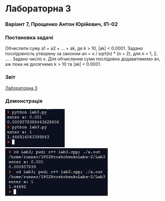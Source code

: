 # Лабораторна 3
### Варіант 7, Прощенко Антон Юрійович, ІП-02

### Постановка задачі
Обчислити суму а1 + а2 + ... + аk, де k > 10, |ak| < 0.0001. Задано послідовність утворену за законом an = x / sqrt(n) * (n + 2), для n = 1, 2, ... .
Задано число x. Для обчислення суми послідовно додаватимемо an, аж поки не досягнемо k > 10 та |ak| < 0.0001.

### Звіт
[Лабораторна 3](https://github.com/DanielJorn/IP_02_Proshchenko_Labs/blob/main/reports/03-sum-calculation.docx?raw=true)

### Демонстрація
![python example](https://github.com/DanielJorn/IP_02_Proshchenko_Labs/blob/main/examples-of-code-execution/03-pythonExample.png)
![cpp    example](https://github.com/DanielJorn/IP_02_Proshchenko_Labs/blob/main/examples-of-code-execution/03-cppExample.png)
